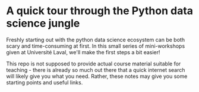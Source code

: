 # A quick tour through the Python data science jungle

Freshly starting out with the python data science ecosystem can be both scary and time-consuming at first. In this small series of mini-workshops given at Université Laval, we'll make the first steps a bit easier!

This repo is not supposed to provide actual course material suitable for teaching - there is already so much out there that a quick internet search will likely give you what you need. Rather, these notes may give you some starting points and useful links.
